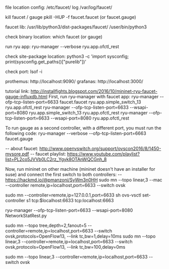 file location
config: /etc/faucet/
log /var/log/faucet/

kill faucet / gauge
pkill -HUP -f faucet.faucet (or faucet.gauge)

faucet lib: /usr/lib/python3/dist-packages/faucet/
/user/bin/python3

check binary location: which faucet (or gauge)

run ryu app: ryu-manager --verbose  ryu.app.ofctl_rest

check site-package location: python3 -c 'import sysconfig; print(sysconfig.get_paths()["purelib"])'

check port:  lsof -i 

prothemus: http://localhost:9090/
grafanas: http://localhost:3000/


tutorial link: http://installfights.blogspot.com/2016/10/mininet-ryu-faucet-gauge-influxdb.html
First, run ryu-manager with faucet app:
ryu-manager --ofp-tcp-listen-port=6633 faucet.faucet ryu.app.simple_switch_13 ryu.app.ofctl_rest
ryu-manager --ofp-tcp-listen-port=6633 --wsapi-port=8080 ryu.app.simple_switch_13 ryu.app.ofctl_rest
ryu-manager --ofp-tcp-listen-port=6633 --wsapi-port=8080 ryu.app.ofctl_rest

To run gauge as a second controller, with a different port, you must run the following code:
ryu-manager --verbose --ofp-tcp-listen-port=6663 faucet.gauge


-- about faucet: http://www.openvswitch.org/support/ovscon2016/8/1450-mysore.pdf
-- faucet playlist: https://www.youtube.com/playlist?list=PL2co5JVVb0LC2rz_Ygyk8OTAnWQCGnh_8

Now, run mininet on other machine (mininet doesn't have an installer for suse) and connect the first switch to both controllers:
-- https://hackmd.io/@pmanzoni/SyWm3n0HH
sudo mn --topo linear,3 --mac --controller remote,ip=localhost,port=6633 --switch ovsk

sudo mn --controller=remote,ip=127.0.0.1,port=6633
sh ovs-vsctl set-controller s1 tcp:$localhost:6633 tcp:localhost:6663

ryu-manager --ofp-tcp-listen-port=6633 --wsapi-port=8080 NetworkStatRest.py 

sudo mn --topo tree,depth=2,fanout=5 --controller=remote,ip=localhost,port=6633 --switch ovsk,protocols=OpenFlow13, --link tc,bw=1,delay=10ms
sudo mn --topo linear,3 --controller=remote,ip=localhost,port=6633 --switch ovsk,protocols=OpenFlow13, --link tc,bw=100,delay=0ms

sudo mn --topo linear,3 --controller=remote,ip=localhost,port=6633 --switch ovsk